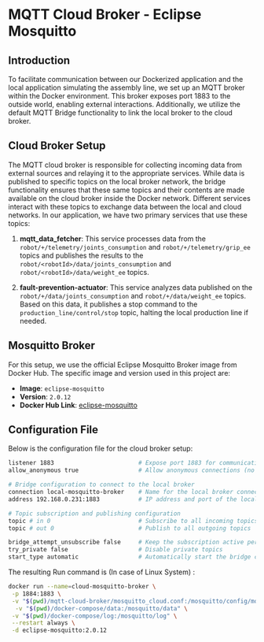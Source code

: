 # MQTT Cloud Broker - Eclipse Mosquitto

## Introduction

To facilitate communication between our Dockerized application and the local application simulating the assembly line, we set up an MQTT broker within the Docker environment.
This broker exposes port 1883 to the outside world, enabling external interactions. Additionally, we utilize the default MQTT Bridge functionality to link the local broker to the cloud broker.

## Cloud Broker Setup

The MQTT cloud broker is responsible for collecting incoming data from external sources and relaying it to the appropriate services. While data is published to specific topics on the local broker network, the bridge functionality ensures that these same topics and their contents are made available on the cloud broker inside the Docker network.
Different services interact with these topics to exchange data between the local and cloud networks. In our application, we have two primary services that use these topics:

1. **mqtt_data_fetcher**: This service processes data from the `robot/+/telemetry/joints_consumption` and `robot/+/telemetry/grip_ee` topics and publishes the results to the `robot/<robotId>/data/joints_consumption` and `robot/<robotId>/data/weight_ee` topics.

2. **fault-prevention-actuator**: This service analyzes data published on the `robot/+/data/joints_consumption` and `robot/+/data/weight_ee` topics. Based on this data, it publishes a stop command to the `production_line/control/stop` topic, halting the local production line if needed.

## Mosquitto Broker

For this setup, we use the official Eclipse Mosquitto Broker image from Docker Hub. The specific image and version used in this project are:

- **Image**: `eclipse-mosquitto`
- **Version**: `2.0.12`
- **Docker Hub Link**: [eclipse-mosquitto](https://hub.docker.com/_/eclipse-mosquitto)

## Configuration File

Below is the configuration file for the cloud broker setup:

```bash
listener 1883                        # Expose port 1883 for communication
allow_anonymous true                 # Allow anonymous connections (no authentication required)

# Bridge configuration to connect to the local broker
connection local-mosquitto-broker    # Name for the local broker connection
address 192.168.0.231:1883           # IP address and port of the local broker

# Topic subscription and publishing configuration
topic # in 0                         # Subscribe to all incoming topics
topic # out 0                        # Publish to all outgoing topics

bridge_attempt_unsubscribe false     # Keep the subscription active permanently
try_private false                    # Disable private topics
start_type automatic                 # Automatically start the bridge connection
```

The resulting Run command is (In case of Linux System) :

```bash
docker run --name=cloud-mosquitto-broker \
 -p 1884:1883 \
 -v "$(pwd)/mqtt-cloud-broker/mosquitto_cloud.conf:/mosquitto/config/mosquitto.conf" \
  -v "$(pwd)/docker-compose/data:/mosquitto/data" \
 -v "$(pwd)/docker-compose/log:/mosquitto/log" \
 --restart always \
 -d eclipse-mosquitto:2.0.12

```
